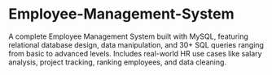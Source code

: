 # Employee-Management-System
A complete Employee Management System built with MySQL, featuring relational database design, data manipulation, and 30+ SQL queries ranging from basic to advanced levels. Includes real-world HR use cases like salary analysis, project tracking, ranking employees, and data cleaning.

